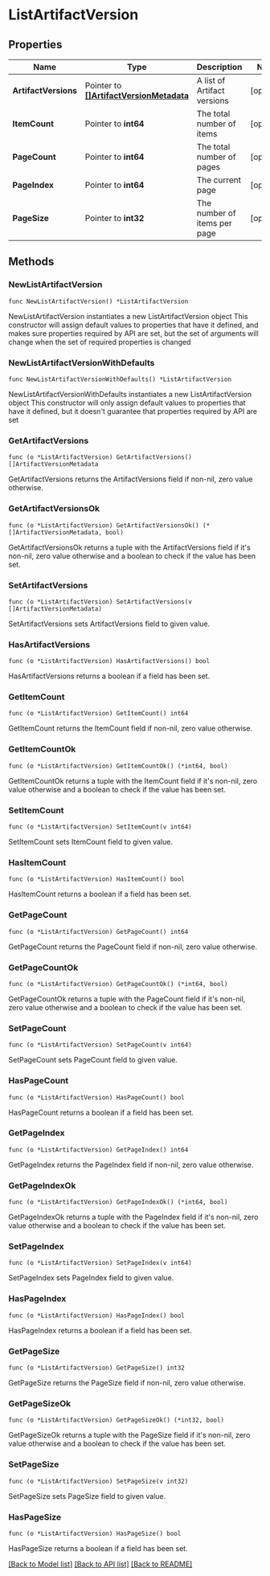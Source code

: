 # ListArtifactVersion

## Properties

Name | Type | Description | Notes
------------ | ------------- | ------------- | -------------
**ArtifactVersions** | Pointer to [**[]ArtifactVersionMetadata**](ArtifactVersionMetadata.md) | A list of Artifact versions | [optional] 
**ItemCount** | Pointer to **int64** | The total number of items | [optional] 
**PageCount** | Pointer to **int64** | The total number of pages | [optional] 
**PageIndex** | Pointer to **int64** | The current page | [optional] 
**PageSize** | Pointer to **int32** | The number of items per page | [optional] 

## Methods

### NewListArtifactVersion

`func NewListArtifactVersion() *ListArtifactVersion`

NewListArtifactVersion instantiates a new ListArtifactVersion object
This constructor will assign default values to properties that have it defined,
and makes sure properties required by API are set, but the set of arguments
will change when the set of required properties is changed

### NewListArtifactVersionWithDefaults

`func NewListArtifactVersionWithDefaults() *ListArtifactVersion`

NewListArtifactVersionWithDefaults instantiates a new ListArtifactVersion object
This constructor will only assign default values to properties that have it defined,
but it doesn't guarantee that properties required by API are set

### GetArtifactVersions

`func (o *ListArtifactVersion) GetArtifactVersions() []ArtifactVersionMetadata`

GetArtifactVersions returns the ArtifactVersions field if non-nil, zero value otherwise.

### GetArtifactVersionsOk

`func (o *ListArtifactVersion) GetArtifactVersionsOk() (*[]ArtifactVersionMetadata, bool)`

GetArtifactVersionsOk returns a tuple with the ArtifactVersions field if it's non-nil, zero value otherwise
and a boolean to check if the value has been set.

### SetArtifactVersions

`func (o *ListArtifactVersion) SetArtifactVersions(v []ArtifactVersionMetadata)`

SetArtifactVersions sets ArtifactVersions field to given value.

### HasArtifactVersions

`func (o *ListArtifactVersion) HasArtifactVersions() bool`

HasArtifactVersions returns a boolean if a field has been set.

### GetItemCount

`func (o *ListArtifactVersion) GetItemCount() int64`

GetItemCount returns the ItemCount field if non-nil, zero value otherwise.

### GetItemCountOk

`func (o *ListArtifactVersion) GetItemCountOk() (*int64, bool)`

GetItemCountOk returns a tuple with the ItemCount field if it's non-nil, zero value otherwise
and a boolean to check if the value has been set.

### SetItemCount

`func (o *ListArtifactVersion) SetItemCount(v int64)`

SetItemCount sets ItemCount field to given value.

### HasItemCount

`func (o *ListArtifactVersion) HasItemCount() bool`

HasItemCount returns a boolean if a field has been set.

### GetPageCount

`func (o *ListArtifactVersion) GetPageCount() int64`

GetPageCount returns the PageCount field if non-nil, zero value otherwise.

### GetPageCountOk

`func (o *ListArtifactVersion) GetPageCountOk() (*int64, bool)`

GetPageCountOk returns a tuple with the PageCount field if it's non-nil, zero value otherwise
and a boolean to check if the value has been set.

### SetPageCount

`func (o *ListArtifactVersion) SetPageCount(v int64)`

SetPageCount sets PageCount field to given value.

### HasPageCount

`func (o *ListArtifactVersion) HasPageCount() bool`

HasPageCount returns a boolean if a field has been set.

### GetPageIndex

`func (o *ListArtifactVersion) GetPageIndex() int64`

GetPageIndex returns the PageIndex field if non-nil, zero value otherwise.

### GetPageIndexOk

`func (o *ListArtifactVersion) GetPageIndexOk() (*int64, bool)`

GetPageIndexOk returns a tuple with the PageIndex field if it's non-nil, zero value otherwise
and a boolean to check if the value has been set.

### SetPageIndex

`func (o *ListArtifactVersion) SetPageIndex(v int64)`

SetPageIndex sets PageIndex field to given value.

### HasPageIndex

`func (o *ListArtifactVersion) HasPageIndex() bool`

HasPageIndex returns a boolean if a field has been set.

### GetPageSize

`func (o *ListArtifactVersion) GetPageSize() int32`

GetPageSize returns the PageSize field if non-nil, zero value otherwise.

### GetPageSizeOk

`func (o *ListArtifactVersion) GetPageSizeOk() (*int32, bool)`

GetPageSizeOk returns a tuple with the PageSize field if it's non-nil, zero value otherwise
and a boolean to check if the value has been set.

### SetPageSize

`func (o *ListArtifactVersion) SetPageSize(v int32)`

SetPageSize sets PageSize field to given value.

### HasPageSize

`func (o *ListArtifactVersion) HasPageSize() bool`

HasPageSize returns a boolean if a field has been set.


[[Back to Model list]](../README.md#documentation-for-models) [[Back to API list]](../README.md#documentation-for-api-endpoints) [[Back to README]](../README.md)


